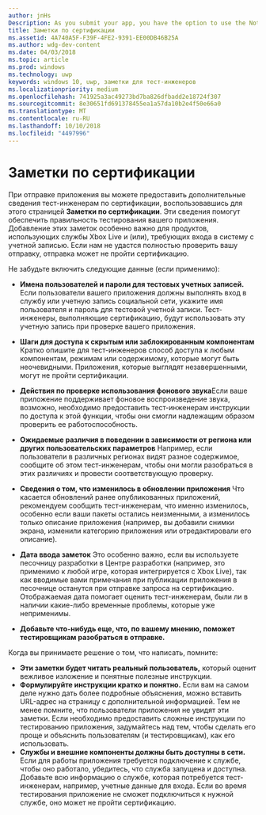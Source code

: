 ```yaml
---
author: jnHs
Description: As you submit your app, you have the option to use the Notes for certification page to provide additional info to the certification testers. This info can help ensure that your app is tested correctly.
title: Заметки по сертификации
ms.assetid: 4A740A5F-F39F-4FE2-9391-EE00DB46B25A
ms.author: wdg-dev-content
ms.date: 04/03/2018
ms.topic: article
ms.prod: windows
ms.technology: uwp
keywords: windows 10, uwp, заметки для тест-инженеров
ms.localizationpriority: medium
ms.openlocfilehash: 741925a3ac49273bd7ba826dfbadd2e18724f307
ms.sourcegitcommit: 8e30651fd691378455ea1a57da10b2e4f50e66a0
ms.translationtype: MT
ms.contentlocale: ru-RU
ms.lasthandoff: 10/10/2018
ms.locfileid: "4497996"
---
```

# <a name="notes-for-certification"></a>Заметки по сертификации


При отправке приложения вы можете предоставить дополнительные сведения тест-инженерам по сертификации, воспользовавшись для этого страницей **Заметки по сертификации**. Эти сведения помогут обеспечить правильность тестирования вашего приложения. Добавление этих заметок особенно важно для продуктов, использующих службы Xbox Live и (или), требующих входа в систему с учетной записью. Если нам не удастся полностью проверить вашу отправку, отправка может не пройти сертификацию.

Не забудьте включить следующие данные (если применимо):

-   **Имена пользователей и пароли для тестовых учетных записей.** Если пользователи вашего приложения должны выполнять вход в службу или учетную запись социальной сети, укажите имя пользователя и пароль для тестовой учетной записи. Тест-инженеры, выполняющие сертификацию, будут использовать эту учетную запись при проверке вашего приложения.

-   **Шаги для доступа к скрытым или заблокированным компонентам** Кратко опишите для тест-инженеров способ доступа к любым компонентам, режимам или содержимому, которые могут быть неочевидными. Приложения, которые выглядят незавершенными, могут не пройти сертификации.

-   **Действия по проверке использования фонового звука**Если ваше приложение поддерживает фоновое воспроизведение звука, возможно, необходимо предоставить тест-инженерам инструкции по доступа к этой функции, чтобы они смогли надлежащим образом проверить ее работоспособность.

-  **Ожидаемые различия в поведении в зависимости от региона или других пользовательских параметров** Например, если пользователи в различных регионах видят разное содержимое, сообщите об этом тест-инженерам, чтобы они могли разобраться в этих различиях и провести соответствующую проверку.

-   **Сведения о том, что изменилось в обновлении приложения** Что касается обновлений ранее опубликованных приложений, рекомендуем сообщить тест-инженерам, что именно изменилось, особенно если ваши пакеты остались неизменными, а изменилось только описание приложения (например, вы добавили снимки экрана, изменили категорию приложения или отредактировали его описание).

-   **Дата ввода заметок** Это особенно важно, если вы используете песочницу разработки в Центре разработки (например, это применимо к любой игре, которая интегрируется с Xbox Live), так как вводимые вами примечания при публикации приложения в песочнице останутся при отправке запроса на сертификацию. Отображаемая дата помогает оценить тест-инженерам, были ли в наличии какие-либо временные проблемы, которые уже неприменимы.

-  **Добавьте что-нибудь еще, что, по вашему мнению, поможет тестировщикам разобраться в отправке.**

Когда вы принимаете решение о том, что написать, помните:

-   **Эти заметки будет читать реальный пользователь,** который оценит вежливое изложение и понятные полезные инструкции.
-   **Формулируйте инструкции кратко и понятно.** Если вам на самом деле нужно дать более подробные объяснения, можно вставить URL-адрес на страницу с дополнительной информацией. Тем не менее помните, что пользователи приложения не увидят эти заметки. Если необходимо предоставить сложные инструкции по тестированию приложения, задумайтесь над тем, чтобы сделать его проще и объяснить пользователям (и тестировщикам), как его использовать.
-   **Службы и внешние компоненты должны быть доступны в сети.** Если для работы приложения требуется подключение к службе, чтобы оно работало, убедитесь, что служба запущена и доступна. Добавьте всю информацию о службе, которая потребуется тест-инженерам, например, учетные данные для входа. Если во время тестирования приложение не сможет подключиться к нужной службе, оно может не пройти сертификацию.

 

 




